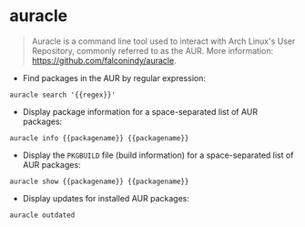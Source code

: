 # auracle

> Auracle is a command line tool used to interact with Arch Linux's User Repository, commonly referred to as the AUR.
> More information: <https://github.com/falconindy/auracle>.

- Find packages in the AUR by regular expression:

`auracle search '{{regex}}'`

- Display package information for a space-separated list of AUR packages:

`auracle info {{packagename}} {{packagename}}`

- Display the  `PKGBUILD` file (build information) for a space-separated list of AUR packages:

`auracle show {{packagename}} {{packagename}}`

- Display updates for installed AUR packages:

`auracle outdated`
